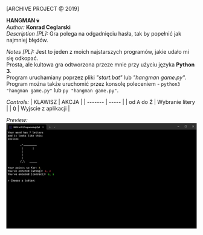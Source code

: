 [ARCHIVE PROJECT @ 2019]

**HANGMAN 💀** \
*Author:* **Konrad Ceglarski** \
*Description [PL]:* Gra polega na odgadnięciu hasła, tak by popełnić jak najmniej błędów.

*Notes [PL]:*
Jest to jeden z moich najstarszych programów, jakie udało mi się odkopać. \
Prosta, ale kultowa gra odtworzona przeze mnie przy użyciu języka **Python 3**. \
Program uruchamiany poprzez pliki *"start.bat"* lub *"hangman game.py"*. \
Program można także uruchomić przez konsolę poleceniem - `python3 "hangman game.py"` lub `py "hangman game.py"`.

*Controls:*
| KLAWISZ | AKCJA |
| ------- | ----- |
| od <kbd>A</kbd> do <kbd>Ź</kbd> | Wybranie litery |
| <kbd>Q</kbd> | Wyjscie z aplikacji |

*Preview:* \
![Preview](./preview/preview.png "Preview")